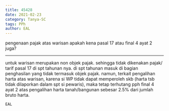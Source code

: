 ```yaml
---
title: 45428
date: 2021-02-23
category: Tanya-SC
tags: PPh
author: EAL
---
```


pengenaan pajak atas warisan apakah kena pasal 17 atau final 4 ayat 2 juga?

---

untuk warisan merupakan non objek pajak. sehingga tidak dikenakan pajak/ tarif pasal 17 di spt tahunan nya. di spt tahunan masuk di bagian penghasilan yang tidak termasuk objek pajak. namun, terkait pengalihan harta atas warisan, karena si WP tidak dapat memperoleh skb (harta tsb tidak dilaporkan dalam spt si pewaris), maka tetap terhutang pph final 4 ayat 2 atas pengalihan harta tanah/bangunan sebesar 2.5% dari jumlah bruto harta.

`EAL`
